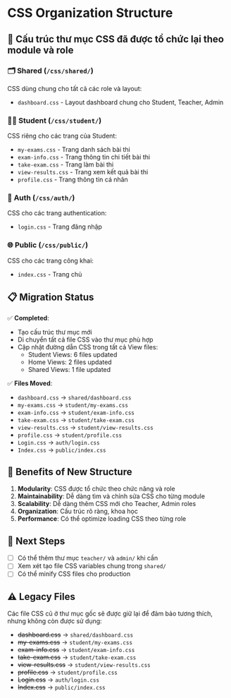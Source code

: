 # CSS Organization Structure

## 📁 Cấu trúc thư mục CSS đã được tổ chức lại theo module và role

### 🗂️ **Shared** (`/css/shared/`)
CSS dùng chung cho tất cả các role và layout:
- `dashboard.css` - Layout dashboard chung cho Student, Teacher, Admin

### 👨‍🎓 **Student** (`/css/student/`)
CSS riêng cho các trang của Student:
- `my-exams.css` - Trang danh sách bài thi
- `exam-info.css` - Trang thông tin chi tiết bài thi
- `take-exam.css` - Trang làm bài thi
- `view-results.css` - Trang xem kết quả bài thi
- `profile.css` - Trang thông tin cá nhân

### 🔐 **Auth** (`/css/auth/`)
CSS cho các trang authentication:
- `login.css` - Trang đăng nhập

### 🌐 **Public** (`/css/public/`)
CSS cho các trang công khai:
- `index.css` - Trang chủ

## 📋 **Migration Status**

✅ **Completed**:
- Tạo cấu trúc thư mục mới
- Di chuyển tất cả file CSS vào thư mục phù hợp
- Cập nhật đường dẫn CSS trong tất cả View files:
  - Student Views: 6 files updated
  - Home Views: 2 files updated  
  - Shared Views: 1 file updated

✅ **Files Moved**:
- `dashboard.css` → `shared/dashboard.css`
- `my-exams.css` → `student/my-exams.css`
- `exam-info.css` → `student/exam-info.css`
- `take-exam.css` → `student/take-exam.css`
- `view-results.css` → `student/view-results.css`
- `profile.css` → `student/profile.css`
- `Login.css` → `auth/login.css`
- `Index.css` → `public/index.css`

## 🎯 **Benefits of New Structure**

1. **Modularity**: CSS được tổ chức theo chức năng và role
2. **Maintainability**: Dễ dàng tìm và chỉnh sửa CSS cho từng module
3. **Scalability**: Dễ dàng thêm CSS mới cho Teacher, Admin roles
4. **Organization**: Cấu trúc rõ ràng, khoa học
5. **Performance**: Có thể optimize loading CSS theo từng role

## 🔄 **Next Steps**

- [ ] Có thể thêm thư mục `teacher/` và `admin/` khi cần
- [ ] Xem xét tạo file CSS variables chung trong `shared/`
- [ ] Có thể minify CSS files cho production

## ⚠️ **Legacy Files**

Các file CSS cũ ở thư mục gốc sẽ được giữ lại để đảm bảo tương thích, nhưng không còn được sử dụng:
- ~~dashboard.css~~ → `shared/dashboard.css`
- ~~my-exams.css~~ → `student/my-exams.css`
- ~~exam-info.css~~ → `student/exam-info.css`
- ~~take-exam.css~~ → `student/take-exam.css`
- ~~view-results.css~~ → `student/view-results.css`
- ~~profile.css~~ → `student/profile.css`
- ~~Login.css~~ → `auth/login.css`
- ~~Index.css~~ → `public/index.css`